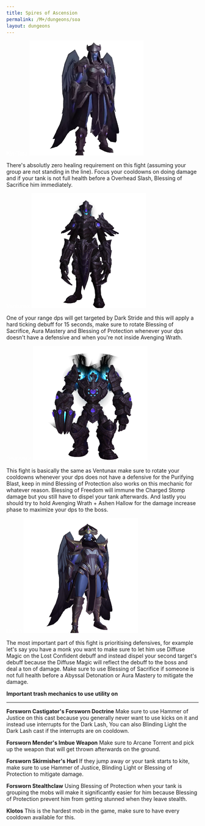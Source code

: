 ```yaml
---
title: Spires of Ascension
permalink: /M+/dungeons/soa
layout: dungeons
---
```


<a style="color: white">
    Kin-Tara
    <img src="/assets/img/dungeons/kin-tara.png" class="dungeon_boss"/>
</a>

There's absolutly zero healing requirement on this fight (assuming your group are not standing in the line). Focus your cooldowns on doing damage and if your tank is not full health before a Overhead Slash, Blessing of Sacrifice him immediately.

<a style="color: white">
    Ventunax
    <img src="/assets/img/dungeons/ventunax.png" class="dungeon_boss"/>
</a>

One of your range dps will get targeted by Dark Stride and this will apply a hard ticking debuff for 15 seconds, make sure to rotate Blessing of Sacrifice, Aura Mastery and Blessing of Protection whenever your dps doesn't have a defensive and when you're not inside Avenging Wrath.

<a style="color: white">
    Oryphrion
    <img src="/assets/img/dungeons/oryphrion.png" class="dungeon_boss"/>
</a>

This fight is basically the same as Ventunax make sure to rotate your cooldowns whenever your dps does not have a defensive for the Purifying Blast, keep in mind Blessing of Protection also works on this mechanic for whatever reason. Blessing of Freedom will immune the Charged Stomp damage but you still have to dispel your tank afterwards. And lastly you should try to hold Avenging Wrath + Ashen Hallow for the damage increase phase to maximize your dps to the boss.

<a style="color: white">
    Devos
    <img src="/assets/img/dungeons/devos.png" class="dungeon_boss"/>
</a>

The most important part of this fight is prioritising defensives, for example let's say you have a monk you want to make sure to let him use Diffuse Magic on the Lost Confident debuff and instead dispel your second target's debuff because the Diffuse Magic will reflect the debuff to the boss and deal a ton of damage. Make sure to use Blessing of Sacrifice if someone is not full health before a Abyssal Detonation or Aura Mastery to mitigate the damage.

**Important trash mechanics to use utility on**

---

**Forsworn Castigator's Forsworn Doctrine** Make sure to use Hammer of Justice on this cast because you generally never want to use kicks on it and instead use interrupts for the Dark Lash, You can also Blinding Light the Dark Lash cast if the interrupts are on cooldown.

**Forsworn Mender's Imbue Weapon** Make sure to Arcane Torrent and pick up the weapon that will get thrown afterwards on the ground.

**Forsworn Skirmisher's Hurl** If they jump away or your tank starts to kite, make sure to use Hammer of Justice, Blinding Light or Blessing of Protection to mitigate damage.

**Forsworn Stealthclaw** Using Blessing of Protection when your tank is grouping the mobs will make it significantly easier for him because Blessing of Protection prevent him from getting stunned when they leave stealth.

**Klotos** This is the hardest mob in the game, make sure to have every cooldown available for this.
